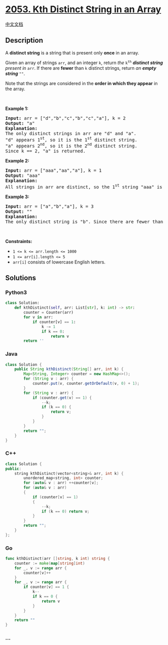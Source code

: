 # [2053. Kth Distinct String in an Array](https://leetcode.com/problems/kth-distinct-string-in-an-array)

[中文文档](/solution/2000-2099/2053.Kth%20Distinct%20String%20in%20an%20Array/README.md)

## Description

<p>A <strong>distinct string</strong> is a string that is present only <strong>once</strong> in an array.</p>

<p>Given an array of strings <code>arr</code>, and an integer <code>k</code>, return <em>the </em><code>k<sup>th</sup></code><em> <strong>distinct string</strong> present in </em><code>arr</code>. If there are <strong>fewer</strong> than <code>k</code> distinct strings, return <em>an <strong>empty string </strong></em><code>&quot;&quot;</code>.</p>

<p>Note that the strings are considered in the <strong>order in which they appear</strong> in the array.</p>

<p>&nbsp;</p>
<p><strong>Example 1:</strong></p>

<pre>
<strong>Input:</strong> arr = [&quot;d&quot;,&quot;b&quot;,&quot;c&quot;,&quot;b&quot;,&quot;c&quot;,&quot;a&quot;], k = 2
<strong>Output:</strong> &quot;a&quot;
<strong>Explanation:</strong>
The only distinct strings in arr are &quot;d&quot; and &quot;a&quot;.
&quot;d&quot; appears 1<sup>st</sup>, so it is the 1<sup>st</sup> distinct string.
&quot;a&quot; appears 2<sup>nd</sup>, so it is the 2<sup>nd</sup> distinct string.
Since k == 2, &quot;a&quot; is returned. 
</pre>

<p><strong>Example 2:</strong></p>

<pre>
<strong>Input:</strong> arr = [&quot;aaa&quot;,&quot;aa&quot;,&quot;a&quot;], k = 1
<strong>Output:</strong> &quot;aaa&quot;
<strong>Explanation:</strong>
All strings in arr are distinct, so the 1<sup>st</sup> string &quot;aaa&quot; is returned.
</pre>

<p><strong>Example 3:</strong></p>

<pre>
<strong>Input:</strong> arr = [&quot;a&quot;,&quot;b&quot;,&quot;a&quot;], k = 3
<strong>Output:</strong> &quot;&quot;
<strong>Explanation:</strong>
The only distinct string is &quot;b&quot;. Since there are fewer than 3 distinct strings, we return an empty string &quot;&quot;.
</pre>

<p>&nbsp;</p>
<p><strong>Constraints:</strong></p>

<ul>
	<li><code>1 &lt;= k &lt;= arr.length &lt;= 1000</code></li>
	<li><code>1 &lt;= arr[i].length &lt;= 5</code></li>
	<li><code>arr[i]</code> consists of lowercase English letters.</li>
</ul>

## Solutions

<!-- tabs:start -->

### **Python3**

```python
class Solution:
    def kthDistinct(self, arr: List[str], k: int) -> str:
        counter = Counter(arr)
        for v in arr:
            if counter[v] == 1:
                k -= 1
                if k == 0:
                    return v
        return ''
```

### **Java**

```java
class Solution {
    public String kthDistinct(String[] arr, int k) {
        Map<String, Integer> counter = new HashMap<>();
        for (String v : arr) {
            counter.put(v, counter.getOrDefault(v, 0) + 1);
        }
        for (String v : arr) {
            if (counter.get(v) == 1) {
                --k;
                if (k == 0) {
                    return v;
                }
            }
        }
        return "";
    }
}
```

### **C++**

```cpp
class Solution {
public:
    string kthDistinct(vector<string>& arr, int k) {
        unordered_map<string, int> counter;
        for (auto& v : arr) ++counter[v];
        for (auto& v : arr)
        {
            if (counter[v] == 1)
            {
                --k;
                if (k == 0) return v;
            }
        }
        return "";
    }
};
```

### **Go**

```go
func kthDistinct(arr []string, k int) string {
	counter := make(map[string]int)
	for _, v := range arr {
		counter[v]++
	}
	for _, v := range arr {
		if counter[v] == 1 {
			k--
			if k == 0 {
				return v
			}
		}
	}
	return ""
}
```

### **...**

```

```

<!-- tabs:end -->
